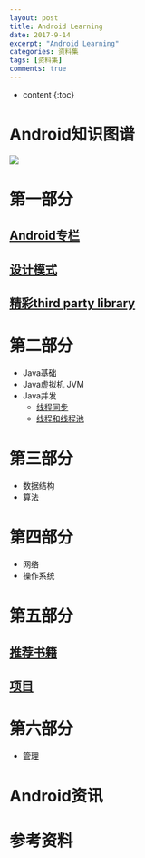 ```yaml
---
layout: post
title: Android Learning
date: 2017-9-14
excerpt: "Android Learning"
categories: 资料集
tags: [资料集]
comments: true
---
```


* content
{:toc}



# Android知识图谱

![](https://i.imgur.com/RudiyA6.png)


# 第一部分

## [Android专栏](http://blog.csdn.net/column/details/20452.html)

## [设计模式](http://blog.csdn.net/vivian_king/article/category/7493755)
 
## [精彩third party library](http://vivianking6855.github.io/2017/09/25/Android-ThirdParty-Library/)

# 第二部分

- Java基础
- Java虚拟机 JVM
- Java并发
    - [线程同步](http://vivianking6855.github.io/2017/02/16/Thread-Sync/)
    - [线程和线程池](http://vivianking6855.github.io/2017/02/15/Multi-Thread/)

# 第三部分

- 数据结构
- 算法
    
# 第四部分

- 网络
- 操作系统

# 第五部分

## [推荐书籍](http://vivianking6855.github.io/2018/03/16/Books/)

## [项目](http://vivianking6855.github.io/tag/#Projects-ref)

# 第六部分

- [管理](http://vivianking6855.github.io/tag/#%E7%AE%A1%E7%90%86-ref)

# Android资讯

# 参考资料

